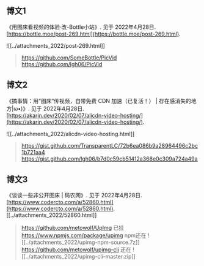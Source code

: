 ## 博文1
《用图床看视频的体验·改-Bottle小站》. 见于 2022年4月28日.  
[https://bottle.moe/post-269.html](https://bottle.moe/post-269.html).

![[../attachments_2022/post-269.html]] 



> https://github.com/SomeBottle/PicVid 
> https://github.com/lgh06/PicVid

## 博文2
《搞事情：用“图床”传视频，自带免费 CDN 加速（已复活！） | 存在感消失的地方|ω•)》. 见于 2022年4月28日.   
[https://akarin.dev/2020/02/07/alicdn-video-hosting/](https://akarin.dev/2020/02/07/alicdn-video-hosting/).

![[../attachments_2022/alicdn-video-hosting.html]]


> https://gist.github.com/TransparentLC/72b6ea086b9a28964496c2bc1b721aa4  
> https://gist.github.com/lgh06/b7d0c59cb51412a368e0c309a724a49a


## 博文3
《谈谈一些非公开图床 | 码农网》. 见于 2022年4月28日.   [https://www.codercto.com/a/52860.html](https://www.codercto.com/a/52860.html).  
[[../attachments_2022/52860.html]]

> https://github.com/metowolf/UpImg 已挂
> https://www.npmjs.com/package/upimg npm还在
> ![[../attachments_2022/upimg-npm-source.7z]] 
> https://github.com/metowolf/upimg-cli 还在
> ![[../attachments_2022/upimg-cli-master.zip]]
> 
